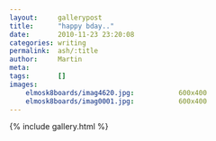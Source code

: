 ```yaml
---
layout:     gallerypost
title:      "happy bday.."
date:       2010-11-23 23:20:08
categories: writing
permalink:  ash/:title
author:     Martin
meta:
tags:       []
images:
    elmosk8boards/imag4620.jpg:           600x400
    elmosk8boards/imag0001.jpg:           600x400
---
```


{% include gallery.html %}
